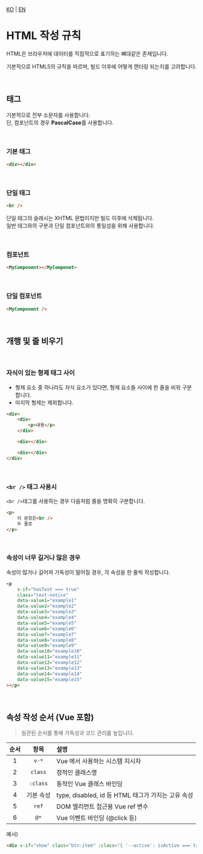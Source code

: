 [KO](./html_ko.md) | [EN](./html_en.md)

# HTML 작성 규칙

HTML은 브라우저에 데이터를 직접적으로 표기하는 뼈대같은 존재입니다.

기본적으로 HTML5의 규칙을 따르며, 빌드 이후에 어떻게 랜더링 되는지를 고려합니다.

<br>

## 태그

기본적으로 전부 소문자를 사용합니다.\
단, 컴포넌트의 경우 **PascalCase**를 사용합니다.

<br>

### 기본 태그

```html
<div></div>
```

<br>

### 단일 태그

```html
<br />
```

단일 태그의 슬래시는 XHTML 문법이지만 빌드 이후에 삭제됩니다.\
일반 태그와의 구분과 단일 컴포넌트와의 통일성을 위해 사용합니다.

<br>

### 컴포넌트

```html
<MyComponent></MyComponet>
```

<br>

### 단일 컴포넌트

```html
<MyComponent />
```

<br>

## 개행 및 줄 비우기

<br>

### 자식이 있는 형제 태그 사이

-   형제 요소 중 하나라도 자식 요소가 있다면, 형제 요소들 사이에 한 줄을 비워 구분합니다.
-   마지막 형제는 제외합니다.

```html
<div>
    <div>
        <p>내용</p>
    </div>

    <div></div>

    <div></div>
</div>
```

<br>

### `<br />` 태그 사용시

`<br />`태그를 사용하는 경우 다음처럼 줄을 명확히 구분합니다.

```html
<p>
    이 문장은<br />
    두 줄로
</p>
```

<br>

### 속성이 너무 길거나 많은 경우

속성이 많거나 길어져 가독성이 떨어질 경우, 각 속성을 한 줄씩 작성합니다.

```html
<p
    v-if="hasText === true"
    class="text-notice"
    data-value1="example1"
    data-value2="example2"
    data-value3="example3"
    data-value4="example4"
    data-value5="example5"
    data-value6="example6"
    data-value7="example7"
    data-value8="example8"
    data-value9="example9"
    data-value10="example10"
    data-value11="example11"
    data-value12="example12"
    data-value13="example13"
    data-value14="example14"
    data-value15="example15"
></p>
```

<br>

## 속성 작성 순서 (Vue 포함)

> 일관된 순서를 통해 가독성과 코드 관리를 높입니다.

| 순서 |   항목    | 설명                                               |
| :--: | :-------: | :------------------------------------------------- |
|  1   |   `v-*`   | Vue 에서 사용하는 시스템 지시자                    |
|  2   |  `class`  | 정적인 클래스명                                    |
|  3   | `:class`  | 동적인 Vue 클래스 바인딩                           |
|  4   | 기본 속성 | type, disabled, id 등 HTML 태그가 가지는 고유 속성 |
|  5   |   `ref`   | DOM 엘리먼트 접근용 Vue ref 변수                   |
|  6   |   `@*`    | Vue 이벤트 바인딩 (@click 등)                      |

예시)

```html
<div v-if="show" class="btn-item" :class="{ '--active': isActive === true }" type="button" ref="$button" @click="onClickEvent">버튼</div>
```

